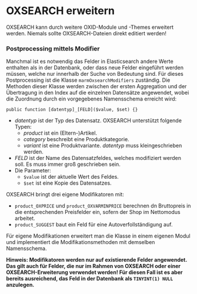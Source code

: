# OXSEARCH erweitern #

OXSEARCH kann durch weitere OXID-Module und -Themes erweitert werden. Niemals sollte OXSEARCH-Dateien direkt editiert
werden!

### Postprocessing mittels Modifier ###

Manchmal ist es notwendig das Felder in Elasticsearch andere Werte enthalten als in der Datenbank, oder dass neue Felder
eingeführt werden müssen, welche nur innerhalb der Suche von Bedeutung sind. Für dieses Postprocessing ist die Klasse
`marmOxsearchModifiers` zuständig. Die Methoden dieser Klasse werden zwischen der ersten Aggregation und
der Übertragung in den Index auf die einzelnen Datensätze angewendet, wobei die Zuordnung durch ein vorgegebenes
Namensschema erreicht wird:

    public function [datentyp]_[FELD]($value, $set) {}
    
 * _datentyp_ ist der Typ des Datensatz. OXSEARCH unterstützt folgende Typen:
    * _product_ ist ein (Eltern-)Artikel.
    * _category_ beschreibt eine Produktkategorie.
    * _variant_ ist eine Produktvariante.
   _datentyp_ muss kleingeschrieben werden.
 * _FELD_ ist der Name des Datensatzfeldes, welches modifiziert werden soll. Es muss immer groß geschrieben sein.
 * Die Parameter:
    * `$value` ist der aktuelle Wert des Feldes.
    * `$set` ist eine Kopie des Datensatzes.
    
OXSEARCH bringt drei eigene Modifikatoren mit:

 * `product_OXPRICE` und `product_OXVARMINPRICE` berechnen dn Bruttopreis in die entsprechenden Preisfelder ein, sofern
   der Shop im Nettomodus arbeitet.
 * `product_SUGGEST` baut ein Feld für eine Autoverfollständigung auf.
 
Für eigene Modifikationen erweitert man die Klasse in einem eigenen Modul und implementiert die Modifikationsmethoden
mit demselben Namensschema.

__Hinweis: Modifikatoren werden nur auf existierende Felder angewendet. Das gilt auch für Felder, die nur im Rahmen von
OXSEARCH oder einer OXSEARCH-Erweiterung verwendet werden! Für diesen Fall ist es aber bereits ausreichend, das Feld in der
Datenbank als `TINYINT(1) NULL` anzulegen.__
